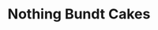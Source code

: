 ---
title: "Nothing Bundt Cakes"
url: /las-vegas/nothing-bundt-cakes-south-eastern-avenue/
shop: pastry
---